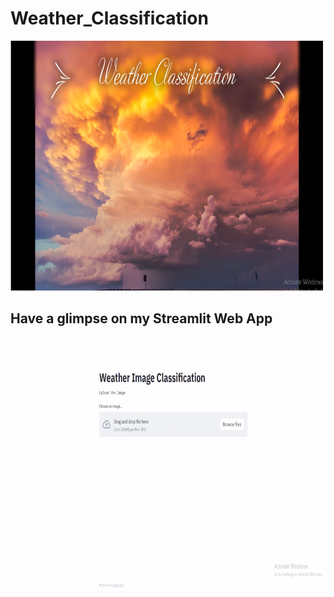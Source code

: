 # Weather_Classification

<img src="https://github.com/vishvpatel-97/Weather_Classification/blob/main/images/Weather.PNG" width=500, height=400>

## Have a glimpse on my Streamlit Web App

<img src="https://github.com/vishvpatel-97/Weather_Classification/blob/main/images/Weather_Classification.gif" width=700, height=400>
